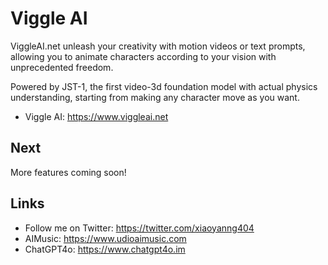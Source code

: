 # Viggle AI

ViggleAI.net unleash your creativity with motion videos or text prompts, allowing you to animate characters according to your vision with unprecedented freedom. 

Powered by JST-1, the first video-3d foundation model with actual physics understanding, starting from making any character move as you want.

* Viggle AI: https://www.viggleai.net

## Next

More features coming soon! 

## Links

* Follow me on Twitter: https://twitter.com/xiaoyanng404
* AIMusic: https://www.udioaimusic.com
* ChatGPT4o: https://www.chatgpt4o.im
